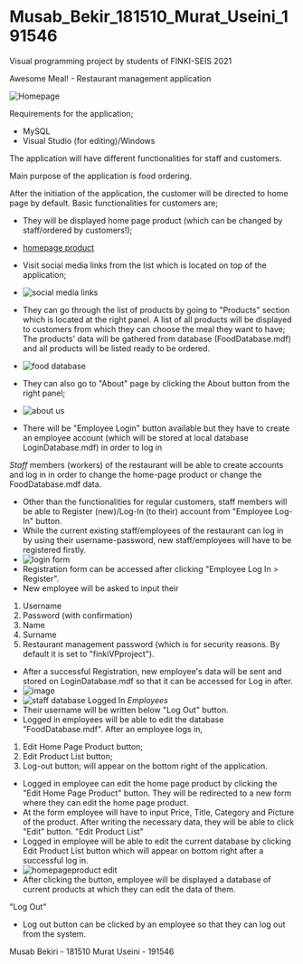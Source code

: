 # Musab_Bekir_181510_Murat_Useini_191546

Visual programming project by students of FINKI-SEIS 2021

Awesome Meal! - Restaurant management application

![Homepage](https://user-images.githubusercontent.com/63672103/121812950-3dc74000-cc6a-11eb-9ea0-1ea6242ae783.png)

Requirements for the application;
- MySQL
- Visual Studio (for editing)/Windows

The application will have different functionalities for staff and customers.

Main purpose of the application is food ordering.

After the initiation of the application, the customer will be directed to home page by default. Basic functionalities for customers are;
- They will be displayed home page product (which can be changed by staff/ordered by customers!);
- [homepage product](https://user-images.githubusercontent.com/63672103/121812998-7404bf80-cc6a-11eb-8a06-2292639b9fe4.png)
- Visit social media links from the list which is located on top of the application;
- ![social media links](https://user-images.githubusercontent.com/63672103/121813026-972f6f00-cc6a-11eb-8933-e9060af6d26c.png)

- They can go through the list of products by going to "Products" section which is located at the right panel. A list of all products will be displayed to customers from which they can choose the meal they want to have;
  The products' data will be gathered from database (FoodDatabase.mdf) and all products will be listed ready to be ordered.
- ![food database](https://user-images.githubusercontent.com/63672103/121813080-d493fc80-cc6a-11eb-97d4-3521f41e8ded.png)

- They can also go to "About" page by clicking the About button from the right panel;
- ![about us](https://user-images.githubusercontent.com/63672103/121813160-102ec680-cc6b-11eb-837c-d13759332300.png)
- There will be "Employee Login" button available but they have to create an employee account (which will be stored at local database LoginDatabase.mdf) in order to log in

*Staff* members (workers) of the restaurant will be able to create accounts and log in in order to change the home-page product or change the FoodDatabase.mdf data.
- Other than the functionalities for regular customers, staff members will be able to Register (new)/Log-In (to their) account from "Employee Log-In" button.
- While the current existing staff/employees of the restaurant can log in by using their username-password, new staff/employees will have to be registered firstly.
- ![login form](https://user-images.githubusercontent.com/63672103/121813188-394f5700-cc6b-11eb-9f46-bfe87b4b17f3.png)
- Registration form can be accessed after clicking "Employee Log In > Register".
- New employee will be asked to input their
1. Username
2. Password (with confirmation)
3. Name
4. Surname
5. Restaurant management password (which is for security reasons. By default it is set to "finkiVPproject").
- After a successful Registration, new employee's data will be sent and stored on LoginDatabase.mdf so that it can be accessed for Log in after.
- ![image](https://user-images.githubusercontent.com/63672103/121813228-6865c880-cc6b-11eb-971d-786934d1969c.png)
- ![staff database](https://user-images.githubusercontent.com/63672103/121813368-09ed1a00-cc6c-11eb-9abc-dab23fe76893.png)
Logged In *Employees*
- Their username will be written below "Log Out" button.
- Logged in employees will be able to edit the database "FoodDatabase.mdf". After an employee logs in, 
1. Edit Home Page Product button;
2. Edit Product List button;
3. Log-out button;
will appear on the bottom right of the application.
- Logged in employee can edit the home page product by clicking the "Edit Home Page Product" button. They will be redirected to a new form where they can edit the home page product.
- At the form employee will have to input Price, Title, Category and Picture of the product. After writing the necessary data, they will be able to click "Edit" button.
"Edit Product List"
- Logged in employee will be able to edit the current database by clicking Edit Product List button which will appear on bottom right after a successful log in.
- ![homepageproduct edit](https://user-images.githubusercontent.com/63672103/121813256-9e0ab180-cc6b-11eb-9ad4-b77aa86be787.png)
- After clicking the button, employee will be displayed a database of current products at which they can edit the data of them.

"Log Out"
- Log out button can be clicked by an employee so that they can log out from the system.

Musab Bekiri - 181510
Murat Useini - 191546

